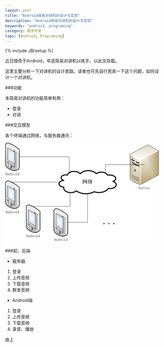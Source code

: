 ```yaml
---
layout: post
title: "Android简易对讲机的设计与实现"
description: "Android简易对讲机的设计与实现"
keywords: "android, programing"
category: 程序开发
tags: [Android, Programing]
---
```

{% include JB/setup %}

近日猎奇于Android，卒造简易对讲机以练手，以此文存载。

这里主要分析一下对讲机的设计思路。读者也可先自行思索一下这个问题，如何设计一个对讲机。

###功能

本简易对讲机的功能简单有两：

- 登录
- 对讲

###交互模型

各个终端通过网络，与服务器通讯：

<!-- more -->

![Main](/assets/images/2014/01/speaker1.png)

###前、后端

- 服务器

1. 登录
2. 上传音频
3. 下载音频
4. 群发音频

- Android端

1. 登录
2. 上传音频
3. 下载音频
4. 录音、播放

由上











